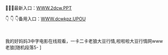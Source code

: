 <p>
	🎿🎿🎿最新入口：<a href="http://www.baidu.com/link?url=6MA2SWnO3Raqke39an_0PUxosM6ZrUGzi1BN9tNnlPW&wd">WWW.2dcw.PPT</a> 
	<p>
		👇
👇
👇备用入口：<a href="http://www.baidu.com/link?url=6MA2SWnO3Raqke39an_0PUxosM6ZrUGzi1BN9tNnlPW&wd">WWW.dcwkpz.UPOU</a> 
	</p>
	<p>
		<br />
	</p>
	<p>
		我的好妈妈3中字电影在线观看，一卡二卡老狼大豆行情,啦啦啦大豆行情网www老狼[随机段落5-
]
	</p>
